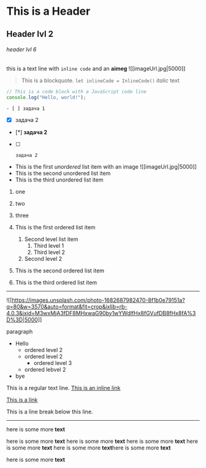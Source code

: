 # This is a Header
## Header lvl 2
###### header lvl 6

this is a text line with ```inline code``` and an **aimeg** ![[imageUrl.jpg|5000]]

> This is a blockquote. ```let inlineCode = InlineCode()``` *italic* text

```javascript
// This is a code block with a JavaScript code line
console.log("Hello, world!");
```

	- [ ] задача 1
- [x] задача 2
- [*] **задача 2**
- [ ]     задача 2

- This is the first *unordered* list item with an image ![[imageUrl.jpg|5000]]
- This is the second unordered list item 
- This is the third unordered list item

1. one
2. two
3. three

1. This is the first ordered list item
	1. Second level list item
		1. Third level 1
		2. Third level 2
	2. Second level 2
2. This is the second ordered list item
3. This is the third ordered list item

***

![[https://images.unsplash.com/photo-1682687982470-8f1b0e79151a?q=80&w=3570&auto=format&fit=crop&ixlib=rb-4.0.3&ixid=M3wxMjA3fDF8MHxwaG90by1wYWdlfHx8fGVufDB8fHx8fA%3D%3D|5000]]

paragraph

- Hello
	- ordered level 2
	- ordered level 2
		- ordered level 3
	- ordered lebvel 2
- bye

This is a regular text line. [This is an inline link](https://example.com)

[This is a link](https://example.com)

This is a line break below this line.

---

here is some more **text**

here is some more **text**
here is some more **text**
here is some more **text**
here is some more **text**
here is some more **text**here is some more **text**

here is some more **text**
